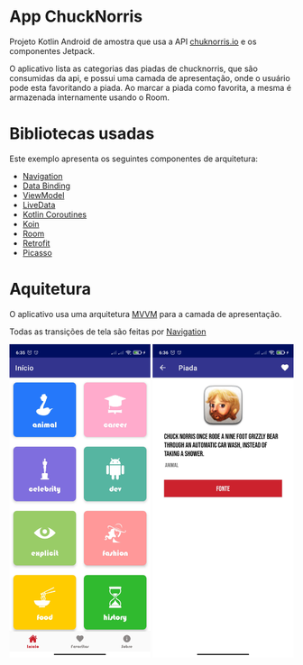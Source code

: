 # App ChuckNorris
Projeto Kotlin Android de amostra que usa a API [chuknorris.io](https://api.chucknorris.io/) e os componentes Jetpack.

O aplicativo lista as categorias das piadas de chucknorris, que são consumidas da api, e possui uma camada de apresentação, onde o usuário pode esta favoritando a piada.
Ao marcar a piada como favorita, a mesma é armazenada internamente usando o Room.

# Bibliotecas usadas
Este exemplo apresenta os seguintes componentes de arquitetura:

- [Navigation](https://developer.android.com/guide/navigation)
- [Data Binding](https://developer.android.com/topic/libraries/data-binding)
- [ViewModel](https://developer.android.com/topic/libraries/architecture/viewmodel)
- [LiveData](https://developer.android.com/topic/libraries/architecture/livedata)
- [Kotlin Coroutines](https://developer.android.com/kotlin/coroutines)
- [Koin](https://insert-koin.io/)
- [Room](https://developer.android.com/training/data-storage/room)
- [Retrofit](https://github.com/square/retrofit)
- [Picasso](https://square.github.io/picasso/)

# Aquitetura 
O aplicativo usa uma arquitetura [MVVM](https://developer.android.com/jetpack/guide) para a camada de apresentação.

Todas as transições de tela são feitas por [Navigation](https://developer.android.com/guide/navigation)


<img src="https://github.com/GilmarRodrigues/chucknorris/blob/main/Screenshot_2020-12-23-06-35-44-452_br.com.gr.api.io.chucknorris.jpg" width="250">
<img src="https://github.com/GilmarRodrigues/chucknorris/blob/main/Screenshot_2020-12-23-06-36-02-110_br.com.gr.api.io.chucknorris.jpg" width="250">
